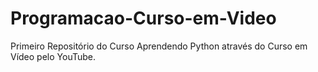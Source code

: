 # Programacao-Curso-em-Video
Primeiro Repositório do Curso
Aprendendo Python através do Curso em Vídeo pelo YouTube. 
